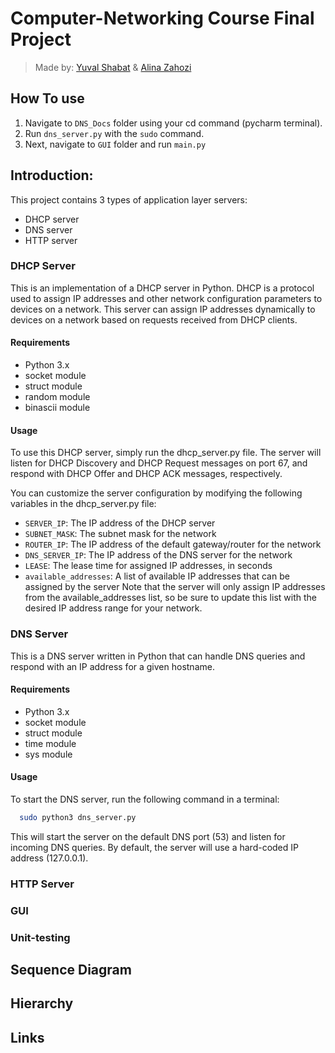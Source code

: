 # Computer-Networking Course Final Project
>Made by: [Yuval Shabat](https://github.com/yuvili) & [Alina Zahozi](https://github.com/AlinaZahozi)

## How To use
1. Navigate to ``DNS_Docs`` folder using your cd command (pycharm terminal).
2. Run ```dns_server.py``` with the `sudo` command.
3. Next, navigate to ``GUI`` folder and run ```main.py```

## Introduction:
This project contains 3 types of application layer servers:
- DHCP server
- DNS server
- HTTP server

### DHCP Server
This is an implementation of a DHCP server in Python. 
DHCP is a protocol used to assign IP addresses and other network configuration parameters to devices on a network. 
This server can assign IP addresses dynamically to devices on a network based on requests received from DHCP clients.

#### Requirements

- Python 3.x 
- socket module 
- struct module 
- random module 
- binascii module

#### Usage
To use this DHCP server, simply run the dhcp_server.py file. 
The server will listen for DHCP Discovery and DHCP Request messages on port 67, 
and respond with DHCP Offer and DHCP ACK messages, respectively.

You can customize the server configuration by modifying the following variables in the dhcp_server.py file:
- `SERVER_IP`: The IP address of the DHCP server
- `SUBNET_MASK`: The subnet mask for the network
- `ROUTER_IP`: The IP address of the default gateway/router for the network
- `DNS_SERVER_IP`: The IP address of the DNS server for the network
- `LEASE`: The lease time for assigned IP addresses, in seconds
- `available_addresses`: A list of available IP addresses that can be assigned by the server
Note that the server will only assign IP addresses from the available_addresses list, so be sure to update this list with the desired IP address range for your network.

### DNS Server
This is a DNS server written in Python that can handle DNS queries and respond with an IP address for a given hostname.

#### Requirements
- Python 3.x 
- socket module 
- struct module 
- time module 
- sys module

#### Usage

To start the DNS server, run the following command in a terminal:
```sh
  sudo python3 dns_server.py
  ```
This will start the server on the default DNS port (53) and listen for incoming DNS queries.
By default, the server will use a hard-coded IP address (127.0.0.1).

### HTTP Server

### GUI

### Unit-testing

## Sequence Diagram

## Hierarchy

## Links
